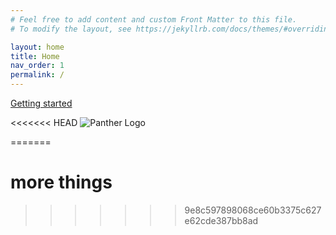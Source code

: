 ```yaml
---
# Feel free to add content and custom Front Matter to this file.
# To modify the layout, see https://jekyllrb.com/docs/themes/#overriding-theme-defaults

layout: home
title: Home
nav_order: 1
permalink: /
---
```


[Getting started](/getting-started)

<<<<<<< HEAD
![Panther Logo]({{site.baseurl}}/img/PANTHER_LOGO_LARGE_1700x800.png)

=======
# more things
>>>>>>> 9e8c597898068ce60b3375c627e62cde387bb8ad
